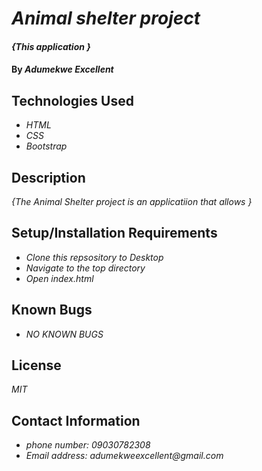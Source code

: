 # _Animal shelter project_

#### _{This application }_

#### By _**Adumekwe Excellent**_

## Technologies Used

* _HTML_
* _CSS_
* _Bootstrap_

## Description

_{The Animal Shelter project is an applicatiion that allows }_

## Setup/Installation Requirements

* _Clone this repsository to Desktop_
* _Navigate to the top directory_
* _Open index.html_


## Known Bugs

* _NO KNOWN BUGS_

## License

_MIT_

## Contact Information
* _phone number: 09030782308_
* _Email address: adumekweexcellent@gmail.com_